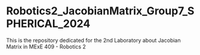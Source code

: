 # Robotics2_JacobianMatrix_Group7_SPHERICAL_2024
This is the repository dedicated for the 2nd Laboratory about Jacobian Matrix in MExE 409 - Robotics 2


